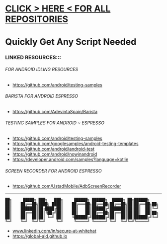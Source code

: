 # [CLICK > HERE < FOR ALL REPOSITORIES](https://github.com/oscpprep?tab=repositories)
# Quickly Get Any Script Needed

### LINKED RESOURCES:::

###### FOR ANDROID IDLING RESOURCES
- https://github.com/android/testing-samples

###### BARISTA FOR ANDROID ESPRESSO
- https://github.com/AdevintaSpain/Barista

###### TESTING SAMPLES FOR ANDROID ~ ESPRESSO
- https://github.com/android/testing-samples
- https://github.com/googlesamples/android-testing-templates
- https://github.com/android/android-test
- https://github.com/android/nowinandroid
- https://developer.android.com/samples?language=kotlin

###### SCREEN RECORDER FOR ANDROID ESPRESSO
- https://github.com/UstadMobile/AdbScreenRecorder

___
```
██╗     █████╗ ███╗   ███╗     ██████╗ ██████╗  █████╗ ██╗██████╗    
██║    ██╔══██╗████╗ ████║    ██╔═══██╗██╔══██╗██╔══██╗██║██╔══██╗██╗
██║    ███████║██╔████╔██║    ██║   ██║██████╔╝███████║██║██║  ██║╚═╝
██║    ██╔══██║██║╚██╔╝██║    ██║   ██║██╔══██╗██╔══██║██║██║  ██║██╗
██║    ██║  ██║██║ ╚═╝ ██║    ╚██████╔╝██████╔╝██║  ██║██║██████╔╝╚═╝
╚═╝    ╚═╝  ╚═╝╚═╝     ╚═╝     ╚═════╝ ╚═════╝ ╚═╝  ╚═╝╚═╝╚═════╝                                                                      
```
- www.linkedin.com/in/secure-at-whitehat
- https://global-aid.github.io   
